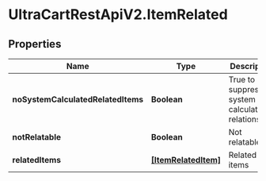 # UltraCartRestApiV2.ItemRelated

## Properties
Name | Type | Description | Notes
------------ | ------------- | ------------- | -------------
**noSystemCalculatedRelatedItems** | **Boolean** | True to suppress system calculated relationships | [optional] 
**notRelatable** | **Boolean** | Not relatable | [optional] 
**relatedItems** | [**[ItemRelatedItem]**](ItemRelatedItem.md) | Related items | [optional] 


